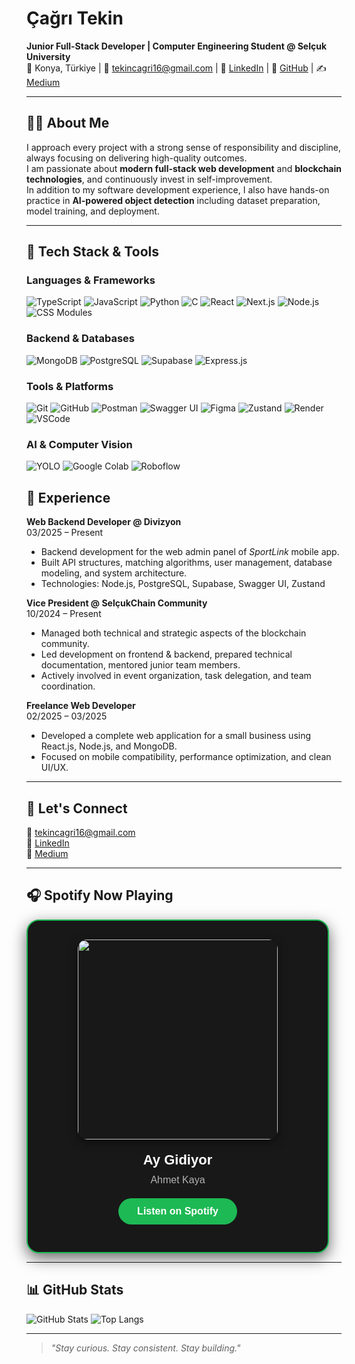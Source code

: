 # Çağrı Tekin

**Junior Full-Stack Developer | Computer Engineering Student @ Selçuk University**  
📍 Konya, Türkiye | 📧 tekincagri16@gmail.com | 🔗 [LinkedIn](https://www.linkedin.com/in/%C3%A7a%C4%9Fr%C4%B1-tekin-b607762b1) | 🔗 [GitHub](https://github.com/cagr1tekin) | ✍ [Medium](https://medium.com/@tekincagri16)

---

## 👨‍💻 About Me

I approach every project with a strong sense of responsibility and discipline, always focusing on delivering high-quality outcomes.  
I am passionate about **modern full-stack web development** and **blockchain technologies**, and continuously invest in self-improvement.  
In addition to my software development experience, I also have hands-on practice in **AI-powered object detection** including dataset preparation, model training, and deployment.

---

## 🚀 Tech Stack & Tools

### Languages & Frameworks

![TypeScript](https://img.shields.io/badge/TypeScript-007ACC?style=for-the-badge&logo=typescript&logoColor=white)
![JavaScript](https://img.shields.io/badge/JavaScript-F7DF1E?style=for-the-badge&logo=javascript&logoColor=black)
![Python](https://img.shields.io/badge/Python-3776AB?style=for-the-badge&logo=python&logoColor=white)
![C](https://img.shields.io/badge/C-00599C?style=for-the-badge&logo=c&logoColor=white)
![React](https://img.shields.io/badge/React-61DAFB?style=for-the-badge&logo=react&logoColor=black)
![Next.js](https://img.shields.io/badge/Next.js-000000?style=for-the-badge&logo=nextdotjs&logoColor=white)
![Node.js](https://img.shields.io/badge/Node.js-339933?style=for-the-badge&logo=nodedotjs&logoColor=white)
![CSS Modules](https://img.shields.io/badge/CSS%20Modules-264de4?style=for-the-badge&logo=css3&logoColor=white)

### Backend & Databases

![MongoDB](https://img.shields.io/badge/MongoDB-47A248?style=for-the-badge&logo=mongodb&logoColor=white)
![PostgreSQL](https://img.shields.io/badge/PostgreSQL-336791?style=for-the-badge&logo=postgresql&logoColor=white)
![Supabase](https://img.shields.io/badge/Supabase-3ECF8E?style=for-the-badge&logo=supabase&logoColor=white)
![Express.js](https://img.shields.io/badge/Express.js-000000?style=for-the-badge&logo=express&logoColor=white)

### Tools & Platforms

![Git](https://img.shields.io/badge/Git-F05032?style=for-the-badge&logo=git&logoColor=white)
![GitHub](https://img.shields.io/badge/GitHub-181717?style=for-the-badge&logo=github&logoColor=white)
![Postman](https://img.shields.io/badge/Postman-FF6C37?style=for-the-badge&logo=postman&logoColor=white)
![Swagger UI](https://img.shields.io/badge/Swagger_UI-85EA2D?style=for-the-badge&logo=swagger&logoColor=white)
![Figma](https://img.shields.io/badge/Figma-F24E1E?style=for-the-badge&logo=figma&logoColor=white)
![Zustand](https://img.shields.io/badge/Zustand-000000?style=for-the-badge&logo=zustand&logoColor=white)
![Render](https://img.shields.io/badge/Render-46E3B7?style=for-the-badge&logo=render&logoColor=white)
![VSCode](https://img.shields.io/badge/VSCode-007ACC?style=for-the-badge&logo=visualstudiocode&logoColor=white)

### AI & Computer Vision

![YOLO](https://img.shields.io/badge/YOLO-FF4088?style=for-the-badge&logo=openai&logoColor=white)
![Google Colab](https://img.shields.io/badge/Google%20Colab-F9AB00?style=for-the-badge&logo=googlecolab&logoColor=white)
![Roboflow](https://img.shields.io/badge/Roboflow-3F8EFC?style=for-the-badge&logo=roboflow&logoColor=white)


## 💼 Experience

**Web Backend Developer @ Divizyon**  
03/2025 – Present  
- Backend development for the web admin panel of *SportLink* mobile app.
- Built API structures, matching algorithms, user management, database modeling, and system architecture.
- Technologies: Node.js, PostgreSQL, Supabase, Swagger UI, Zustand

**Vice President @ SelçukChain Community**  
10/2024 – Present  
- Managed both technical and strategic aspects of the blockchain community.
- Led development on frontend & backend, prepared technical documentation, mentored junior team members.
- Actively involved in event organization, task delegation, and team coordination.

**Freelance Web Developer**  
02/2025 – 03/2025  
- Developed a complete web application for a small business using React.js, Node.js, and MongoDB.
- Focused on mobile compatibility, performance optimization, and clean UI/UX.

---

## 🤝 Let's Connect

📧 [tekincagri16@gmail.com](mailto:tekincagri16@gmail.com)  
🔗 [LinkedIn](https://www.linkedin.com/in/cagri-tekin-b607762b1)  
📝 [Medium](https://medium.com/@tekincagri16)

---

## 🎧 Spotify Now Playing

<!-- SPOTIFY:START -->
<div align="center" style="
  background-color: #181818;
  border: 2px solid #1DB954;
  border-radius: 20px;
  padding: 30px;
  width: 420px;
  box-shadow: 0 8px 24px rgba(0, 0, 0, 0.6);
  color: white;
  font-family: Arial, sans-serif;
">

  <img src="https://i.scdn.co/image/ab67616d0000b27354240cb048beae24f2879ffe" width="320" style="border-radius: 15px; margin-bottom: 20px; box-shadow: 0 4px 15px rgba(0, 0, 0, 0.5);">

  <div style="font-size: 22px; font-weight: bold; margin-bottom: 10px;">Ay Gidiyor</div>
  <div style="font-size: 16px; color: #B3B3B3; margin-bottom: 20px;">Ahmet Kaya</div>

  <a href="https://open.spotify.com/track/3MWGWxI8rUnvGNYC5oWN5W" target="_blank" style="
      display: inline-block;
      padding: 12px 30px;
      background-color: #1DB954;
      border-radius: 30px;
      color: white;
      font-weight: bold;
      font-size: 16px;
      text-decoration: none;
      transition: background-color 0.3s ease;
  ">Listen on Spotify</a>

</div>
<!-- SPOTIFY:END -->

---

## 📊 GitHub Stats

![GitHub Stats](https://github-readme-stats.vercel.app/api?username=cagr1tekin&show_icons=true&theme=tokyonight)
![Top Langs](https://github-readme-stats.vercel.app/api/top-langs/?username=cagr1tekin&layout=compact&theme=tokyonight)

---

> *"Stay curious. Stay consistent. Stay building."*
